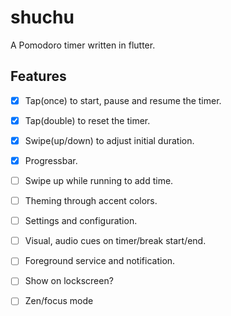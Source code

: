 # shuchu

A Pomodoro timer written in flutter.
## Features
- [x] Tap(once) to start, pause and resume the timer.
- [x] Tap(double) to reset the timer.
- [x] Swipe(up/down) to adjust initial duration.
- [x] Progressbar.
- [ ] Swipe up while running to add time.
- [ ] Theming through accent colors.
- [ ] Settings and configuration.
- [ ] Visual, audio cues on timer/break start/end.
- [ ] Foreground service and notification.
- [ ] Show on lockscreen?
- [ ] Zen/focus mode


